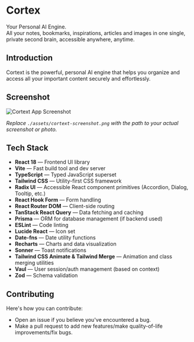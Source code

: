 
# Cortex 
Your Personal AI Engine.  
All your notes, bookmarks, inspirations, articles and images in one single, private second brain, accessible anywhere, anytime.

## Introduction  
Cortext is the powerful, personal AI engine that helps you organize and access all your important content securely and effortlessly.

## Screenshot

![Cortext App Screenshot](./assets/cortext-screenshot.png)

*Replace `./assets/cortext-screenshot.png` with the path to your actual screenshot or photo.*

## Tech Stack

- **React 18** — Frontend UI library  
- **Vite** — Fast build tool and dev server  
- **TypeScript** — Typed JavaScript superset  
- **Tailwind CSS** — Utility-first CSS framework  
- **Radix UI** — Accessible React component primitives (Accordion, Dialog, Tooltip, etc.)  
- **React Hook Form** — Form handling  
- **React Router DOM** — Client-side routing  
- **TanStack React Query** — Data fetching and caching  
- **Prisma** — ORM for database management (if backend used)  
- **ESLint** — Code linting  
- **Lucide React** — Icon set  
- **Date-fns** — Date utility functions  
- **Recharts** — Charts and data visualization  
- **Sonner** — Toast notifications  
- **Tailwind CSS Animate & Tailwind Merge** — Animation and class merging utilities  
- **Vaul** — User session/auth management (based on context)  
- **Zod** — Schema validation  

## Contributing  
Here's how you can contribute:

- Open an issue if you believe you've encountered a bug.  
- Make a pull request to add new features/make quality-of-life improvements/fix bugs.
